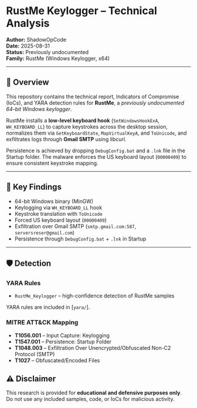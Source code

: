 # RustMe Keylogger – Technical Analysis

**Author:** ShadowOpCode  
**Date:** 2025-08-31  
**Status:** Previously undocumented  
**Family:** RustMe (Windows Keylogger, x64)

---

## 📖 Overview
This repository contains the technical report, Indicators of Compromise (IoCs), and YARA detection rules for **RustMe**, a *previously undocumented 64-bit Windows keylogger*.  

RustMe installs a **low-level keyboard hook** (`SetWindowsHookExA`, `WH_KEYBOARD_LL`) to capture keystrokes across the desktop session, normalizes them via `GetKeyboardState`, `MapVirtualKeyA`, and `ToUnicode`, and exfiltrates logs through **Gmail SMTP** using libcurl.  

Persistence is achieved by dropping `DebugConfig.bat` and a `.lnk` file in the Startup folder. The malware enforces the US keyboard layout (`00000409`) to ensure consistent keystroke mapping.

---

## 🔬 Key Findings
- 64-bit Windows binary (MinGW)  
- Keylogging via `WH_KEYBOARD_LL` hook  
- Keystroke translation with `ToUnicode`  
- Forced US keyboard layout (`00000409`)  
- Exfiltration over Gmail SMTP (`smtp.gmail.com:587`, `serversreser@gmail.com`)  
- Persistence through `DebugConfig.bat` + `.lnk` in Startup  

---

## 🛡 Detection
### YARA Rules
- `RustMe_Keylogger` – high-confidence detection of RustMe samples

YARA rules are included in [`yara/`].

### MITRE ATT&CK Mapping
- **T1056.001** – Input Capture: Keylogging  
- **T1547.001** – Persistence: Startup Folder  
- **T1048.003** – Exfiltration Over Unencrypted/Obfuscated Non-C2 Protocol (SMTP)  
- **T1027** – Obfuscated/Encoded Files

## ⚠️ Disclaimer
This research is provided for **educational and defensive purposes only**.  
Do not use any included samples, code, or IoCs for malicious activity.  
